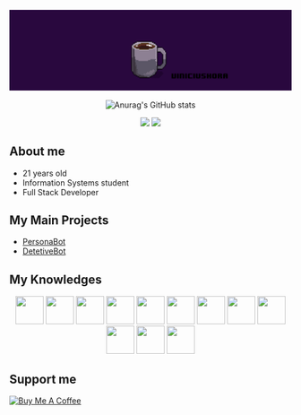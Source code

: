 <img src="https://github.com/ViniciusHora1009/ViniciusHora1009/blob/main/github-profile2.gif"></img>

<div align="center">

![Anurag's GitHub stats](https://github-readme-stats.vercel.app/api?username=viniciushora&theme=chartreuse-dark&show_icons=true)

<img src="https://img.shields.io/badge/os-solus-blue?logo=solus"></img>
<img src="https://img.shields.io/badge/editor-visual%20studio%20code-blue?logo=visual-studio-code"></img>

</div>

## About me
- 21 years old<br>
- Information Systems student<br>
- Full Stack Developer

## My Main Projects
- [PersonaBot](https://github.com/viniciushora/persona-bot)
- [DetetiveBot](https://github.com/viniciushora/detetive_bot)

## My Knowledges
<p align="center">
  <img width="50px" height="50px" src="https://cdn.jsdelivr.net/gh/devicons/devicon/icons/react/react-original-wordmark.svg" />
  <img width="50px" height="50px" src="https://cdn.jsdelivr.net/gh/devicons/devicon/icons/python/python-original-wordmark.svg" />
  <img width="50px" height="50px" src="https://cdn.jsdelivr.net/gh/devicons/devicon/icons/c/c-original.svg" />
  <img width="50px" height="50px" src="https://cdn.jsdelivr.net/gh/devicons/devicon/icons/java/java-plain-wordmark.svg" />
  <img width="50px" height="50px" src="https://cdn.jsdelivr.net/gh/devicons/devicon/icons/html5/html5-plain-wordmark.svg" />
  <img width="50px" height="50px" src="https://cdn.jsdelivr.net/gh/devicons/devicon/icons/css3/css3-plain-wordmark.svg" />
  <img width="50px" height="50px" src="https://cdn.jsdelivr.net/gh/devicons/devicon/icons/npm/npm-original-wordmark.svg" />
  <img width="50px" height="50px" src="https://cdn.jsdelivr.net/gh/devicons/devicon/icons/yarn/yarn-original.svg" />
  <img width="50px" height="50px" src="https://cdn.jsdelivr.net/gh/devicons/devicon/icons/electron/electron-original.svg" />
  <img width="50px" height="50px" src="https://cdn.jsdelivr.net/gh/devicons/devicon/icons/pandas/pandas-original-wordmark.svg" />
  <img width="50px" height="50px" src="https://cdn.jsdelivr.net/gh/devicons/devicon/icons/postgresql/postgresql-plain-wordmark.svg" />
  <img width="50px" height="50px" src="https://cdn.jsdelivr.net/gh/devicons/devicon/icons/mongodb/mongodb-original-wordmark.svg" />
</p>

## Support me
<a href="https://www.buymeacoffee.com/viniciusdahora" target="_blank"><img src="https://www.buymeacoffee.com/assets/img/custom_images/yellow_img.png" alt="Buy Me A Coffee"></a>
